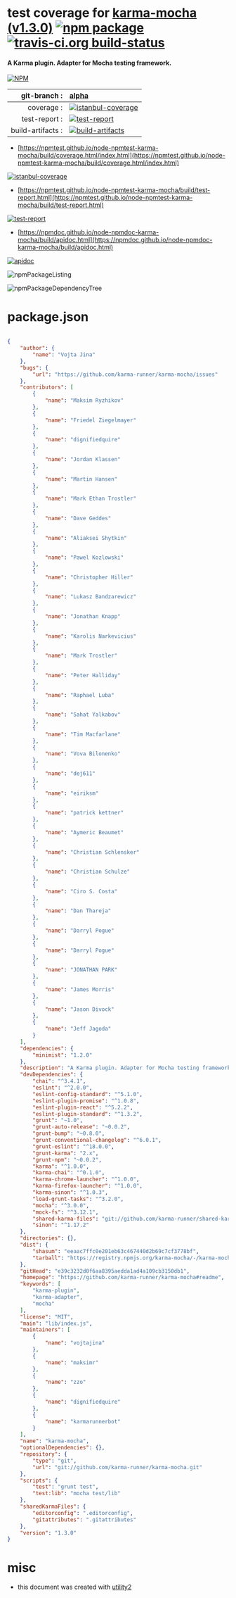 # test coverage for  [karma-mocha (v1.3.0)](https://github.com/karma-runner/karma-mocha#readme)  [![npm package](https://img.shields.io/npm/v/npmtest-karma-mocha.svg?style=flat-square)](https://www.npmjs.org/package/npmtest-karma-mocha) [![travis-ci.org build-status](https://api.travis-ci.org/npmtest/node-npmtest-karma-mocha.svg)](https://travis-ci.org/npmtest/node-npmtest-karma-mocha)
#### A Karma plugin. Adapter for Mocha testing framework.

[![NPM](https://nodei.co/npm/karma-mocha.png?downloads=true&downloadRank=true&stars=true)](https://www.npmjs.com/package/karma-mocha)

| git-branch : | [alpha](https://github.com/npmtest/node-npmtest-karma-mocha/tree/alpha)|
|--:|:--|
| coverage : | [![istanbul-coverage](https://npmtest.github.io/node-npmtest-karma-mocha/build/coverage.badge.svg)](https://npmtest.github.io/node-npmtest-karma-mocha/build/coverage.html/index.html)|
| test-report : | [![test-report](https://npmtest.github.io/node-npmtest-karma-mocha/build/test-report.badge.svg)](https://npmtest.github.io/node-npmtest-karma-mocha/build/test-report.html)|
| build-artifacts : | [![build-artifacts](https://npmtest.github.io/node-npmtest-karma-mocha/glyphicons_144_folder_open.png)](https://github.com/npmtest/node-npmtest-karma-mocha/tree/gh-pages/build)|

- [https://npmtest.github.io/node-npmtest-karma-mocha/build/coverage.html/index.html](https://npmtest.github.io/node-npmtest-karma-mocha/build/coverage.html/index.html)

[![istanbul-coverage](https://npmtest.github.io/node-npmtest-karma-mocha/build/screenCapture.buildCi.browser.%252Ftmp%252Fbuild%252Fcoverage.lib.html.png)](https://npmtest.github.io/node-npmtest-karma-mocha/build/coverage.html/index.html)

- [https://npmtest.github.io/node-npmtest-karma-mocha/build/test-report.html](https://npmtest.github.io/node-npmtest-karma-mocha/build/test-report.html)

[![test-report](https://npmtest.github.io/node-npmtest-karma-mocha/build/screenCapture.buildCi.browser.%252Ftmp%252Fbuild%252Ftest-report.html.png)](https://npmtest.github.io/node-npmtest-karma-mocha/build/test-report.html)

- [https://npmdoc.github.io/node-npmdoc-karma-mocha/build/apidoc.html](https://npmdoc.github.io/node-npmdoc-karma-mocha/build/apidoc.html)

[![apidoc](https://npmdoc.github.io/node-npmdoc-karma-mocha/build/screenCapture.buildCi.browser.%252Ftmp%252Fbuild%252Fapidoc.html.png)](https://npmdoc.github.io/node-npmdoc-karma-mocha/build/apidoc.html)

![npmPackageListing](https://npmtest.github.io/node-npmtest-karma-mocha/build/screenCapture.npmPackageListing.svg)

![npmPackageDependencyTree](https://npmtest.github.io/node-npmtest-karma-mocha/build/screenCapture.npmPackageDependencyTree.svg)



# package.json

```json

{
    "author": {
        "name": "Vojta Jina"
    },
    "bugs": {
        "url": "https://github.com/karma-runner/karma-mocha/issues"
    },
    "contributors": [
        {
            "name": "Maksim Ryzhikov"
        },
        {
            "name": "Friedel Ziegelmayer"
        },
        {
            "name": "dignifiedquire"
        },
        {
            "name": "Jordan Klassen"
        },
        {
            "name": "Martin Hansen"
        },
        {
            "name": "Mark Ethan Trostler"
        },
        {
            "name": "Dave Geddes"
        },
        {
            "name": "Aliaksei Shytkin"
        },
        {
            "name": "Pawel Kozlowski"
        },
        {
            "name": "Christopher Hiller"
        },
        {
            "name": "Lukasz Bandzarewicz"
        },
        {
            "name": "Jonathan Knapp"
        },
        {
            "name": "Karolis Narkevicius"
        },
        {
            "name": "Mark Trostler"
        },
        {
            "name": "Peter Halliday"
        },
        {
            "name": "Raphael Luba"
        },
        {
            "name": "Sahat Yalkabov"
        },
        {
            "name": "Tim Macfarlane"
        },
        {
            "name": "Vova Bilonenko"
        },
        {
            "name": "dej611"
        },
        {
            "name": "eiriksm"
        },
        {
            "name": "patrick kettner"
        },
        {
            "name": "Aymeric Beaumet"
        },
        {
            "name": "Christian Schlensker"
        },
        {
            "name": "Christian Schulze"
        },
        {
            "name": "Ciro S. Costa"
        },
        {
            "name": "Dan Thareja"
        },
        {
            "name": "Darryl Pogue"
        },
        {
            "name": "Darryl Pogue"
        },
        {
            "name": "JONATHAN PARK"
        },
        {
            "name": "James Morris"
        },
        {
            "name": "Jason Divock"
        },
        {
            "name": "Jeff Jagoda"
        }
    ],
    "dependencies": {
        "minimist": "1.2.0"
    },
    "description": "A Karma plugin. Adapter for Mocha testing framework.",
    "devDependencies": {
        "chai": "^3.4.1",
        "eslint": "^2.0.0",
        "eslint-config-standard": "^5.1.0",
        "eslint-plugin-promise": "^1.0.8",
        "eslint-plugin-react": "^5.2.2",
        "eslint-plugin-standard": "^1.3.2",
        "grunt": "~1.0",
        "grunt-auto-release": "~0.0.2",
        "grunt-bump": "~0.8.0",
        "grunt-conventional-changelog": "^6.0.1",
        "grunt-eslint": "^18.0.0",
        "grunt-karma": "2.x",
        "grunt-npm": "~0.0.2",
        "karma": "^1.0.0",
        "karma-chai": "^0.1.0",
        "karma-chrome-launcher": "^1.0.0",
        "karma-firefox-launcher": "^1.0.0",
        "karma-sinon": "^1.0.3",
        "load-grunt-tasks": "^3.2.0",
        "mocha": "^3.0.0",
        "mock-fs": "^3.12.1",
        "shared-karma-files": "git://github.com/karma-runner/shared-karma-files.git#82ae8d02",
        "sinon": "^1.17.2"
    },
    "directories": {},
    "dist": {
        "shasum": "eeaac7ffc0e201eb63c467440d2b69c7cf3778bf",
        "tarball": "https://registry.npmjs.org/karma-mocha/-/karma-mocha-1.3.0.tgz"
    },
    "gitHead": "e39c3232d0f6aa8395aedda1ad4a109cb3150db1",
    "homepage": "https://github.com/karma-runner/karma-mocha#readme",
    "keywords": [
        "karma-plugin",
        "karma-adapter",
        "mocha"
    ],
    "license": "MIT",
    "main": "lib/index.js",
    "maintainers": [
        {
            "name": "vojtajina"
        },
        {
            "name": "maksimr"
        },
        {
            "name": "zzo"
        },
        {
            "name": "dignifiedquire"
        },
        {
            "name": "karmarunnerbot"
        }
    ],
    "name": "karma-mocha",
    "optionalDependencies": {},
    "repository": {
        "type": "git",
        "url": "git://github.com/karma-runner/karma-mocha.git"
    },
    "scripts": {
        "test": "grunt test",
        "test:lib": "mocha test/lib"
    },
    "sharedKarmaFiles": {
        "editorconfig": ".editorconfig",
        "gitattributes": ".gitattributes"
    },
    "version": "1.3.0"
}
```



# misc
- this document was created with [utility2](https://github.com/kaizhu256/node-utility2)
